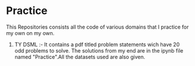 # Practice
This Repositories consists all the code of various domains that I practice for my own on my own.

1. TY DSML :- It contains a pdf titled problem statements wich have 20 odd problems to solve. The solutions from my end are in the ipynb file named "Practice".All the datasets used are also given.
